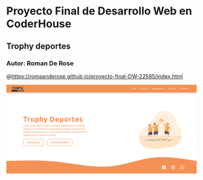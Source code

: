 # Proyecto Final de Desarrollo Web en CoderHouse

## Trophy deportes

### Autor: Roman De Rose

@https://romaanderose.github.io/proyecto-final-DW-22585/index.html

![](/images/trophy-deportes-captura.png?raw=true)
